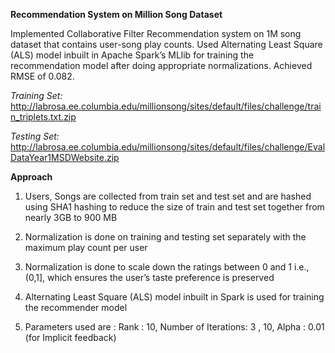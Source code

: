 **Recommendation System on Million Song Dataset**

Implemented Collaborative Filter Recommendation system on 1M song dataset that contains user-song play counts. Used Alternating Least Square (ALS) model inbuilt in Apache Spark’s MLlib for training the recommendation model after doing appropriate normalizations. Achieved RMSE of 0.082.

*Training Set:* http://labrosa.ee.columbia.edu/millionsong/sites/default/files/challenge/train_triplets.txt.zip

*Testing Set:* http://labrosa.ee.columbia.edu/millionsong/sites/default/files/challenge/EvalDataYear1MSDWebsite.zip


**Approach**

1. Users, Songs are collected from train set and test set and are hashed using SHA1 hashing to reduce the size of train and test set together from nearly 3GB to 900 MB

2. Normalization is done on training and testing set separately with the maximum play count per user

3. Normalization is done to scale down the ratings  between 0 and 1 i.e., (0,1], which ensures the user’s taste preference is preserved

4. Alternating Least Square (ALS) model inbuilt in Spark is used for training the recommender model

5. Parameters used are : Rank : 10, Number of Iterations: 3 , 10, Alpha : 0.01 (for Implicit feedback)

